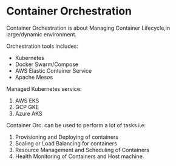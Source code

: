 # Container Orchestration

Container Orchestration is about Managing Container Lifecycle,in large/dynamic environment.

Orchestration tools includes:

- Kubernetes
- Docker Swarm/Compose
- AWS Elastic Container Service
- Apache Mesos

Managed Kubernetes service:

1. AWS EKS
2. GCP GKE
3. Azure AKS

Container Orc. can be used to perform a lot of tasks i.e:

1. Provisioning and Deploying of containers
2. Scaling or Load Balancing for containers
3. Resource Management and Scheduling of Containers
4. Health Monitoring of Containers and Host machine.

